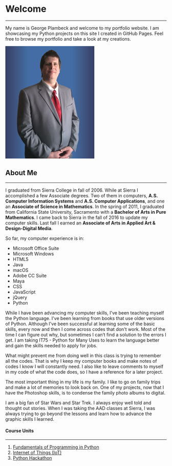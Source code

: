# Welcome

----------

My name is George Plambeck and welcome to my portfolio website. I am showcasing my Python projects on this site I created in GitHub Pages. Feel free to browse my portfolio and take a look at my creations.

![Image](image/profile-278x350.jpg)
## About Me

----------

I graduated from Sierra College in fall of 2006. While at Sierra I accomplished a few Associate degrees. Two of them in computers, **A.S. Computer Information Systems** and **A.S. Computer Applications**, and one an **Associate of Science in Mathematics**. In the spring of 2011, I graduated from California State University, Sacramento with a **Bachelor of Arts in Pure Mathematics**. I came back to Sierra in the fall of 2016 to update my computer skills. Last fall I earned an **Associate of Arts in Applied Art & Design-Digital Media**.

So far, my computer experience is in:

- Microsoft Office Suite
- Microsoft Windows
- HTML5
- Java
- macOS
- Adobe CC Suite
- Maya
- CSS
- JavaScript
- jQuery
- Python

While I have been advancing my computer skills, I've been teaching myself the Python language. I've been learning from books that use older versions of Python. Although I've been successful at learning some of the basic skills, every now and then I come across codes that don't work. Most of the time I can figure out why, but sometimes I can’t find a solution to the errors I get. I am taking IT75 - Python for Many Uses to learn the language better and gain the skills needed to apply for jobs.

What might prevent me from doing well in this class is trying to remember all the codes. That is why I keep my computer books and make notes of codes I know I will constantly need. I also like to leave comments to myself in my code of what the code does, so I have a reference for a later project.

The most important thing in my life is my family. I like to go on family trips and make a lot of memories to look back on. One of my projects, now that I have the Photoshop skills, is to condense the family photo albums to digital.

I am a big fan of Star Wars and Star Trek. I always enjoy well told and thought out stories. When I was taking the AAD classes at Sierra, I was always trying to go beyond the lessons and learn how to advance the graphic skills I learned.

#### Course Units

----------

1. [Fundamentals of Programming in Python](./fundamentals_of_programming.md)
2. [Internet of Things (IoT)](./internet_of_things.md)
3. [Python Hackathon](./python_hackathon.md)

